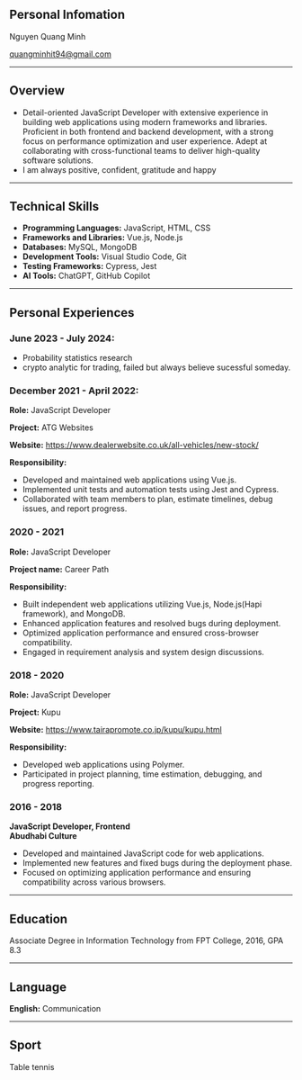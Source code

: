## Personal Infomation
Nguyen Quang Minh

quangminhit94@gmail.com

---

## Overview

- Detail-oriented JavaScript Developer with extensive experience in building web applications using modern frameworks and libraries. Proficient in both frontend and backend development, with a strong focus on performance optimization and user experience. Adept at collaborating with cross-functional teams to deliver high-quality software solutions.
- I am always positive, confident, gratitude and happy

---

## Technical Skills

- **Programming Languages:** JavaScript, HTML, CSS  
- **Frameworks and Libraries:** Vue.js, Node.js  
- **Databases:** MySQL, MongoDB  
- **Development Tools:** Visual Studio Code, Git  
- **Testing Frameworks:** Cypress, Jest  
- **AI Tools:** ChatGPT, GitHub Copilot  

---

## Personal Experiences
### June 2023 - July 2024:
- Probability statistics research
- crypto analytic for trading, failed but always believe sucessful someday.

### December 2021 - April 2022:
**Role:** JavaScript Developer

**Project:** ATG Websites 

**Website:** https://www.dealerwebsite.co.uk/all-vehicles/new-stock/

**Responsibility:**
- Developed and maintained web applications using Vue.js.  
- Implemented unit tests and automation tests using Jest and Cypress.  
- Collaborated with team members to plan, estimate timelines, debug issues, and report progress.

### 2020 - 2021

**Role:** JavaScript Developer

**Project name:**  Career Path

**Responsibility:**
- Built independent web applications utilizing Vue.js, Node.js(Hapi framework), and MongoDB.  
- Enhanced application features and resolved bugs during deployment.  
- Optimized application performance and ensured cross-browser compatibility.  
- Engaged in requirement analysis and system design discussions.

### 2018 - 2020  
**Role:** JavaScript Developer

**Project:** Kupu

**Website:** https://www.tairapromote.co.jp/kupu/kupu.html

**Responsibility:**

- Developed web applications using Polymer.  
- Participated in project planning, time estimation, debugging, and progress reporting.

### 2016 - 2018
**JavaScript Developer, Frontend**  
**Abudhabi Culture**  

- Developed and maintained JavaScript code for web applications.  
- Implemented new features and fixed bugs during the deployment phase.  
- Focused on optimizing application performance and ensuring compatibility across various browsers.

---

## Education

Associate Degree in Information Technology from FPT College, 2016, GPA 8.3

---

## Language 

**English:** Communication

---

## Sport
Table tennis
